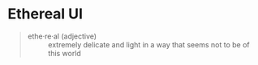 # Ethereal UI

<!-- markdownlint-disable -->

> <dl>
> <dt>ethe&middot;re&middot;al (adjective)</dt>
> <dd>extremely delicate and light in a way that seems not to be of this world</dd>
> </dl>

<!-- markdownlint-restore -->
